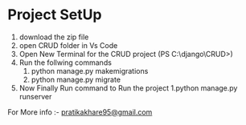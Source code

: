 # Project SetUp
1. download the zip file
2. open CRUD folder in Vs Code
3. Open New Terminal for the CRUD project (PS C:\django\CRUD>)
4. Run the follwing commands
    1. python manage.py makemigrations
    2. python manage.py migrate
5. Now Finally Run command to Run the project
   1.python manage.py runserver

For More info :-  pratikakhare95@gmail.com
